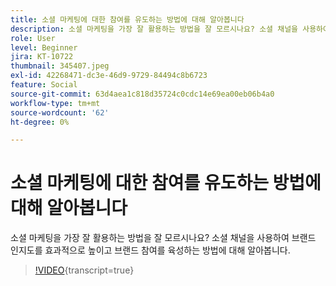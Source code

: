 ```yaml
---
title: 소셜 마케팅에 대한 참여를 유도하는 방법에 대해 알아봅니다
description: 소셜 마케팅을 가장 잘 활용하는 방법을 잘 모르시나요? 소셜 채널을 사용하여 브랜드 인지도를 효과적으로 높이고 브랜드 참여를 육성하는 방법에 대해 알아봅니다.
role: User
level: Beginner
jira: KT-10722
thumbnail: 345407.jpeg
exl-id: 42268471-dc3e-46d9-9729-84494c8b6723
feature: Social
source-git-commit: 63d4aea1c818d35724c0cdc14e69ea00eb06b4a0
workflow-type: tm+mt
source-wordcount: '62'
ht-degree: 0%

---
```


# 소셜 마케팅에 대한 참여를 유도하는 방법에 대해 알아봅니다

소셜 마케팅을 가장 잘 활용하는 방법을 잘 모르시나요? 소셜 채널을 사용하여 브랜드 인지도를 효과적으로 높이고 브랜드 참여를 육성하는 방법에 대해 알아봅니다.

>[!VIDEO](https://video.tv.adobe.com/v/345407/?quality=12&learn=on){transcript=true}
